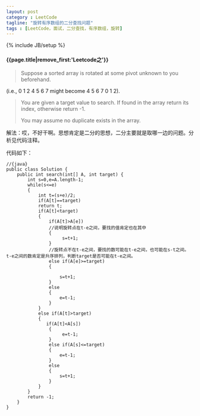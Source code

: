 ```yaml
---
layout: post
category : LeetCode
tagline: "旋转有序数组的二分查找问题"
tags : [LeetCode，面试，二分查找，有序数组，旋转]
---
```

{% include JB/setup %}

<h4>{{page.title|remove_first:'Leetcode之'}}</h4>


>Suppose a sorted array is rotated at some pivot unknown to you beforehand.
>
(i.e., 0 1 2 4 5 6 7 might become 4 5 6 7 0 1 2).
>
>You are given a target value to search. If found in the array return its index, otherwise return -1.
>
>You may assume no duplicate exists in the array.

解法：哎，不好干啊。思想肯定是二分的思想，二分主要就是取哪一边的问题。分析见代码注释。


代码如下：
		
	//{java}
	public class Solution {
	    public int search(int[] A, int target) {
	        int s=0,e=A.length-1;
	        while(s<=e)
	        {
	            int t=(s+e)/2;
	            if(A[t]==target)
	            return t;
	            if(A[t]<target)
	            {
	                if(A[t]>A[e])
					//说明旋转点在t-e之间，要找的值肯定也在其中
	                {
	                     s=t+1;
	                }
					//旋转点不在t-e之间，要找的数可能在t-e之间，也可能在s-t之间。t-e之间的数肯定是升序排列，判断target是否可能在t-e之间。
	                else if(A[e]>=target)
	                {
					
	                    s=t+1;
	                }
	                else
	                {
	                    e=t-1;
	                }
	            }
	            else if(A[t]>target)
	            {
	               if(A[t]<A[s])
	                {
	                     e=t-1;
	                }
	                else if(A[s]<=target)
	                {
	                    e=t-1;
	                }
	                else
	                {
	                    s=t+1;
	                } 
	            }
	        }
	        return -1;
	    }
	}